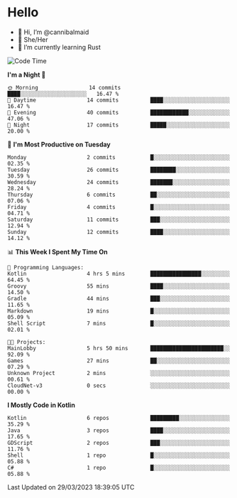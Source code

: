 # Hello
- 👋 Hi, I’m @cannibalmaid
- 👀 She/Her
- 🌱 I’m currently learning Rust

<!--START_SECTION:waka-->
![Code Time](http://img.shields.io/badge/Code%20Time-110%20hrs%2041%20mins-blue)

**I'm a Night 🦉** 

```text
🌞 Morning                14 commits          ████░░░░░░░░░░░░░░░░░░░░░   16.47 % 
🌆 Daytime                14 commits          ████░░░░░░░░░░░░░░░░░░░░░   16.47 % 
🌃 Evening                40 commits          ████████████░░░░░░░░░░░░░   47.06 % 
🌙 Night                  17 commits          █████░░░░░░░░░░░░░░░░░░░░   20.00 % 
```
📅 **I'm Most Productive on Tuesday** 

```text
Monday                   2 commits           █░░░░░░░░░░░░░░░░░░░░░░░░   02.35 % 
Tuesday                  26 commits          ████████░░░░░░░░░░░░░░░░░   30.59 % 
Wednesday                24 commits          ███████░░░░░░░░░░░░░░░░░░   28.24 % 
Thursday                 6 commits           ██░░░░░░░░░░░░░░░░░░░░░░░   07.06 % 
Friday                   4 commits           █░░░░░░░░░░░░░░░░░░░░░░░░   04.71 % 
Saturday                 11 commits          ███░░░░░░░░░░░░░░░░░░░░░░   12.94 % 
Sunday                   12 commits          ████░░░░░░░░░░░░░░░░░░░░░   14.12 % 
```


📊 **This Week I Spent My Time On** 

```text
💬 Programming Languages: 
Kotlin                   4 hrs 5 mins        ████████████████░░░░░░░░░   64.45 % 
Groovy                   55 mins             ████░░░░░░░░░░░░░░░░░░░░░   14.50 % 
Gradle                   44 mins             ███░░░░░░░░░░░░░░░░░░░░░░   11.65 % 
Markdown                 19 mins             █░░░░░░░░░░░░░░░░░░░░░░░░   05.09 % 
Shell Script             7 mins              █░░░░░░░░░░░░░░░░░░░░░░░░   02.01 % 

🐱‍💻 Projects: 
MainLobby                5 hrs 50 mins       ███████████████████████░░   92.09 % 
Games                    27 mins             ██░░░░░░░░░░░░░░░░░░░░░░░   07.29 % 
Unknown Project          2 mins              ░░░░░░░░░░░░░░░░░░░░░░░░░   00.61 % 
CloudNet-v3              0 secs              ░░░░░░░░░░░░░░░░░░░░░░░░░   00.00 % 
```

**I Mostly Code in Kotlin** 

```text
Kotlin                   6 repos             █████████░░░░░░░░░░░░░░░░   35.29 % 
Java                     3 repos             ████░░░░░░░░░░░░░░░░░░░░░   17.65 % 
GDScript                 2 repos             ███░░░░░░░░░░░░░░░░░░░░░░   11.76 % 
Shell                    1 repo              █░░░░░░░░░░░░░░░░░░░░░░░░   05.88 % 
C#                       1 repo              █░░░░░░░░░░░░░░░░░░░░░░░░   05.88 % 
```




 Last Updated on 29/03/2023 18:39:05 UTC
<!--END_SECTION:waka-->
